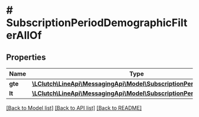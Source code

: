 # # SubscriptionPeriodDemographicFilterAllOf

## Properties

Name | Type | Description | Notes
------------ | ------------- | ------------- | -------------
**gte** | [**\LClutch\LineApi\MessagingApi\Model\SubscriptionPeriodDemographic**](SubscriptionPeriodDemographic.md) |  | [optional]
**lt** | [**\LClutch\LineApi\MessagingApi\Model\SubscriptionPeriodDemographic**](SubscriptionPeriodDemographic.md) |  | [optional]

[[Back to Model list]](../../README.md#models) [[Back to API list]](../../README.md#endpoints) [[Back to README]](../../README.md)
